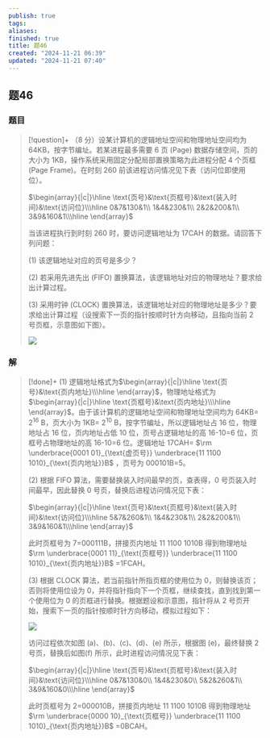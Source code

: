 ```yaml
---
publish: true
tags: 
aliases: 
finished: true
title: 题46
created: "2024-11-21 06:39"
updated: "2024-11-21 07:40"
---
```

## 题46
### 题目
> [!question]+
> （8 分）设某计算机的逻辑地址空间和物理地址空间均为 64KB，按字节编址。若某进程最多需要 6 页 (Page) 数据存储空间，页的大小为 1KB，操作系统采用固定分配局部置换策略为此进程分配 4 个页框 (Page Frame)。在时刻 260 前该进程访问情况见下表（访问位即使用位）。
> 
> $\begin{array}{|c|}\hline \text{页号}&\text{页框号}&\text{装入时间}&\text{访问位}\\\hline 0&7&130&1\\ 1&4&230&1\\ 2&2&200&1\\ 3&9&160&1\\\hline \end{array}$
> 
> 当该进程执行到时刻 260 时，要访问逻辑地址为 17CAH 的数据。请回答下列问题：
> 
> (1) 该逻辑地址对应的页号是多少？
> 
> (2) 若采用先进先出 (FIFO) 置换算法，该逻辑地址对应的物理地址？要求给出计算过程。
> 
> (3) 采用时钟 (CLOCK) 置换算法，该逻辑地址对应的物理地址是多少？要求给出计算过程（设搜索下一页的指针按顺时针方向移动，且指向当前 2 号页框，示意图如下图）。
> 
> ![](https://pica.zhimg.com/v2-159b784cb34ca1b80613134cebf00fa0_r.jpg)
### 解
> [!done]+
> (1) 逻辑地址格式为$\begin{array}{|c|}\hline \text{页号}&\text{页内地址}\\\hline \end{array}$，物理地址格式为$\begin{array}{|c|}\hline \text{页框号}&\text{页内地址}\\\hline \end{array}$。由于该计算机的逻辑地址空间和物理地址空间均为 64KB= $2^{16}$ B，页大小为 1KB= $2^{10}$ B，按字节编址，所以逻辑地址占 16 位，物理地址占 16 位，页内地址占低 10 位，页号占逻辑地址的高 16-10=6 位，页框号占物理地址的高 16-10=6 位。逻辑地址 17CAH= $\rm \underbrace{0001 01}_{\text{虚页号}} \underbrace{11 1100 1010}_{\text{页内地址}}B$ ，页号为 000101B=5。
> 
> (2) 根据 FIFO 算法，需要替换装入时间最早的页，查表得，0 号页装入时间最早，因此替换 0 号页，替换后进程访问情况见下表：
> 
> $\begin{array}{|c|}\hline \text{页号}&\text{页框号}&\text{装入时间}&\text{访问位}\\\hline 5&7&260&1\\ 1&4&230&1\\ 2&2&200&1\\ 3&9&160&1\\\hline \end{array}$
> 
> 此时页框号为 7=000111B，拼接页内地址 11 1100 1010B 得到物理地址 $\rm \underbrace{0001 11}_{\text{页框号}} \underbrace{11 1100 1010}_{\text{页内地址}}B$ =1FCAH。
> 
> (3) 根据 CLOCK 算法，若当前指针所指页框的使用位为 0，则替换该页；否则将使用位设为 0，并将指针指向下一个页框，继续查找，直到找到第一个使用位为 0 的页框进行替换。根据题设和示意图，指针将从 2 号页开始，搜索下一页的指针按顺时针方向移动，模拟过程如下：
> 
> ![](https://pica.zhimg.com/v2-1ab03b012f5ef28ac22e3c99789513c4_r.jpg)
> 
> 访问过程依次如图 (a)、(b)、(c)、(d)、(e) 所示，根据图 (e)，最终替换 2 号页，替换后如图(f) 所示，此时进程访问情况见下表：
> 
> $\begin{array}{|c|}\hline \text{页号}&\text{页框号}&\text{装入时间}&\text{访问位}\\\hline 0&7&130&0\\ 1&4&230&0\\ 5&2&260&1\\ 3&9&160&0\\\hline \end{array}$
> 
> 此时页框号为 2=000010B，拼接页内地址 11 1100 1010B 得到物理地址 $\rm \underbrace{0000 10}_{\text{页框号}} \underbrace{11 1100 1010}_{\text{页内地址}}B$ =0BCAH。